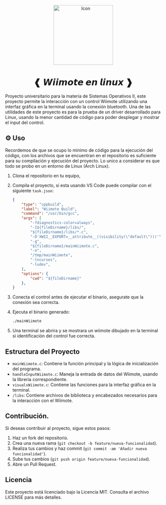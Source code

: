 <div align='center'>
  <a>
    <img src="https://github.com/user-attachments/assets/7a3b7ab5-d9c9-45b5-8fcb-3a9b7cec8bae" alt="Icon" style="width: 192px; height: 192px;">
  </a>
  <h1>❰ 𝙒𝙞𝙞𝙢𝙤𝙩𝙚 𝙚𝙣 𝙡𝙞𝙣𝙪𝙭 ❱</h1>
</div>

Proyecto universitario para la materia de Sistemas Operativos II, este proyecto permite la interacción con un control Wiimote utilizando una interfaz gráfica en la terminal usando la conexión bluetooth.
Una de las utilidades de este proyecto es para la prueba de un driver desarrollado para Linux, usando la menor cantidad de código para poder desplegar y mostrar el input del control.

## ⚙️ Uso

Recordemos de que se ocupo lo minimo de código para la ejecución del código, con los archivos que se encuentran en el repositorio es suficiente para su compilación y ejecución del proyecto. Lo unico a considerar es que todo se probo en un entorno de Linux (Arch Linux).

1. Clona el repositorio en tu equipo,

2. Compila el proyecto, si esta usando VS Code puede compilar con el siguiente `task.json`:
    ```json
    {
        "type": "cppbuild",
        "label": "Wiimote Build",
        "command": "/usr/bin/gcc",
        "args": [
            "-fdiagnostics-color=always",
            "-I${fileDirname}/libs/",
            "${fileDirname}/libs/*.c",
            "-D'XWII__EXPORT=__attribute__((visibility(\"default\")))'",
            "-g",
            "${fileDirname}/mainWiimote.c",
            "-o",
            "/tmp/mainWiimote",
            "-lncurses",
            "-ludev",
        ],
        "options": {
            "cwd": "${fileDirname}"
        },
    }
   ```
3. Conecta el control antes de ejecutar el binario, asegurate que la conexión sea correcta.
4. Ejecuta el binario generado:
    ```bash
    ./mainWiimote
    ```
5. Una terminal se abrira y se mostrara un wiimote dibujado en la terminal si identificación del control fue correcta.

## Estructura del Proyecto

- `mainWiimote.c`: Contiene la función principal y la lógica de inicialización del programa.
- `handleInputWiimote.c`: Maneja la entrada de datos del Wiimote, usando la libreria correspondiente.
- `visualsWiimote.c`: Contiene las funciones para la interfaz gráfica en la terminal.
- `/libs`: Contiene archivos de biblioteca y encabezados necesarios para la interacción con el Wiimote.

## Contribución.

Si deseas contribuir al proyecto, sigue estos pasos:

1. Haz un fork del repositorio.
2. Crea una nueva rama (`git checkout -b feature/nueva-funcionalidad`).
3. Realiza tus cambios y haz commit (`git commit -am 'Añadir nueva funcionalidad'`).
4. Sube tus cambios (`git push origin feature/nueva-funcionalidad`).
5. Abre un Pull Request.

## Licencia

Este proyecto está licenciado bajo la Licencia MIT. Consulta el archivo LICENSE para más detalles.
